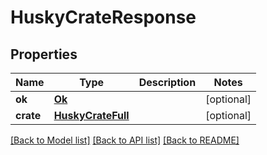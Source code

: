 # HuskyCrateResponse

## Properties
Name | Type | Description | Notes
------------ | ------------- | ------------- | -------------
**ok** | [**Ok**](Ok.md) |  | [optional] 
**crate** | [**HuskyCrateFull**](HuskyCrateFull.md) |  | [optional] 

[[Back to Model list]](../README.md#documentation-for-models) [[Back to API list]](../README.md#documentation-for-api-endpoints) [[Back to README]](../README.md)


